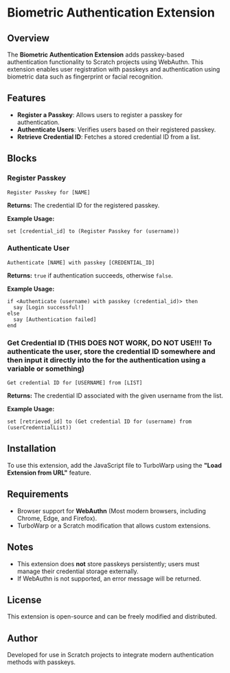 # Biometric Authentication Extension

## Overview
The **Biometric Authentication Extension** adds passkey-based authentication functionality to Scratch projects using WebAuthn. This extension enables user registration with passkeys and authentication using biometric data such as fingerprint or facial recognition.

## Features
- **Register a Passkey**: Allows users to register a passkey for authentication.
- **Authenticate Users**: Verifies users based on their registered passkey.
- **Retrieve Credential ID**: Fetches a stored credential ID from a list.

## Blocks

### Register Passkey
```plaintext
Register Passkey for [NAME]
```
**Returns:** The credential ID for the registered passkey.

**Example Usage:**
```plaintext
set [credential_id] to (Register Passkey for (username))
```

### Authenticate User
```plaintext
Authenticate [NAME] with passkey [CREDENTIAL_ID]
```
**Returns:** `true` if authentication succeeds, otherwise `false`.

**Example Usage:**
```plaintext
if <Authenticate (username) with passkey (credential_id)> then
  say [Login successful!]
else
  say [Authentication failed]
end
```

### Get Credential ID (THIS DOES NOT WORK, DO NOT USE!!! To authenticate the user, store the credential ID somewhere and then input it directly into the for the authentication using a variable or something)
```plaintext
Get credential ID for [USERNAME] from [LIST]
```
**Returns:** The credential ID associated with the given username from the list.

**Example Usage:**
```plaintext
set [retrieved_id] to (Get credential ID for (username) from (userCredentialList))
```

## Installation
To use this extension, add the JavaScript file to TurboWarp using the **"Load Extension from URL"** feature.

## Requirements
- Browser support for **WebAuthn** (Most modern browsers, including Chrome, Edge, and Firefox).
- TurboWarp or a Scratch modification that allows custom extensions.

## Notes
- This extension does **not** store passkeys persistently; users must manage their credential storage externally.
- If WebAuthn is not supported, an error message will be returned.

## License
This extension is open-source and can be freely modified and distributed.

## Author
Developed for use in Scratch projects to integrate modern authentication methods with passkeys.

